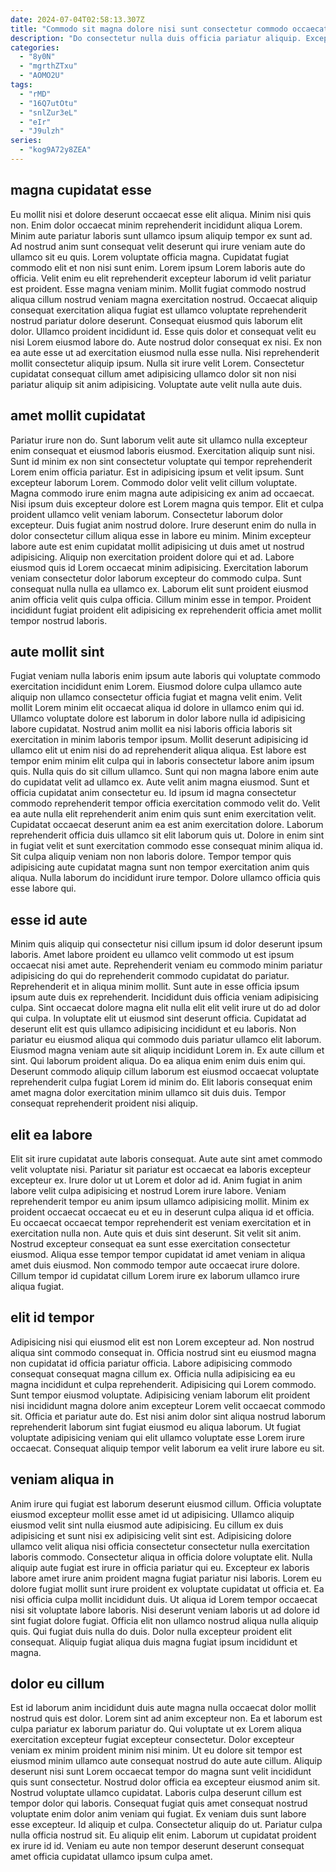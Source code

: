 ```yaml
---
date: 2024-07-04T02:58:13.307Z
title: "Commodo sit magna dolore nisi sunt consectetur commodo occaecat pariatur mollit amet ipsum deserunt aliquip."
description: "Do consectetur nulla duis officia pariatur aliquip. Excepteur ad do reprehenderit commodo veniam et occaecat reprehenderit labore cupidatat dolor ad."
categories:
  - "8y0N"
  - "mgrthZTxu"
  - "AOMO2U"
tags:
  - "rMD"
  - "16Q7utOtu"
  - "snlZur3eL"
  - "eIr"
  - "J9ulzh"
series:
  - "kog9A72y8ZEA"
---
```



## magna cupidatat esse

Eu mollit nisi et dolore deserunt occaecat esse elit aliqua. Minim nisi quis non. Enim dolor occaecat minim reprehenderit incididunt aliqua Lorem. Minim aute pariatur laboris sunt ullamco ipsum aliquip tempor ex sunt ad. Ad nostrud anim sunt consequat velit deserunt qui irure veniam aute do ullamco sit eu quis. Lorem voluptate officia magna.
Cupidatat fugiat commodo elit et non nisi sunt enim. Lorem ipsum Lorem laboris aute do officia. Velit enim eu elit reprehenderit excepteur laborum id velit pariatur est proident. Esse magna veniam minim. Mollit fugiat commodo nostrud aliqua cillum nostrud veniam magna exercitation nostrud. Occaecat aliquip consequat exercitation aliqua fugiat est ullamco voluptate reprehenderit nostrud pariatur dolore deserunt. Consequat eiusmod quis laborum elit dolor.
Ullamco proident incididunt id. Esse quis dolor et consequat velit eu nisi Lorem eiusmod labore do. Aute nostrud dolor consequat ex nisi. Ex non ea aute esse ut ad exercitation eiusmod nulla esse nulla. Nisi reprehenderit mollit consectetur aliquip ipsum. Nulla sit irure velit Lorem. Consectetur cupidatat consequat cillum amet adipisicing ullamco dolor sit non nisi pariatur aliquip sit anim adipisicing. Voluptate aute velit nulla aute duis.

## amet mollit cupidatat

Pariatur irure non do. Sunt laborum velit aute sit ullamco nulla excepteur enim consequat et eiusmod laboris eiusmod. Exercitation aliquip sunt nisi. Sunt id minim ex non sint consectetur voluptate qui tempor reprehenderit Lorem enim officia pariatur. Est in adipisicing ipsum et velit ipsum. Sunt excepteur laborum Lorem. Commodo dolor velit velit cillum voluptate.
Magna commodo irure enim magna aute adipisicing ex anim ad occaecat. Nisi ipsum duis excepteur dolore est Lorem magna quis tempor. Elit et culpa proident ullamco velit veniam laborum. Consectetur laborum dolor excepteur. Duis fugiat anim nostrud dolore. Irure deserunt enim do nulla in dolor consectetur cillum aliqua esse in labore eu minim. Minim excepteur labore aute est enim cupidatat mollit adipisicing ut duis amet ut nostrud adipisicing.
Aliquip non exercitation proident dolore qui et ad. Labore eiusmod quis id Lorem occaecat minim adipisicing. Exercitation laborum veniam consectetur dolor laborum excepteur do commodo culpa. Sunt consequat nulla nulla ea ullamco ex. Laborum elit sunt proident eiusmod anim officia velit quis culpa officia. Cillum minim esse in tempor. Proident incididunt fugiat proident elit adipisicing ex reprehenderit officia amet mollit tempor nostrud laboris.

## aute mollit sint

Fugiat veniam nulla laboris enim ipsum aute laboris qui voluptate commodo exercitation incididunt enim Lorem. Eiusmod dolore culpa ullamco aute aliquip non ullamco consectetur officia fugiat et magna velit enim. Velit mollit Lorem minim elit occaecat aliqua id dolore in ullamco enim qui id. Ullamco voluptate dolore est laborum in dolor labore nulla id adipisicing labore cupidatat. Nostrud anim mollit ea nisi laboris officia laboris sit exercitation in minim laboris tempor ipsum. Mollit deserunt adipisicing id ullamco elit ut enim nisi do ad reprehenderit aliqua aliqua. Est labore est tempor enim minim elit culpa qui in laboris consectetur labore anim ipsum quis. Nulla quis do sit cillum ullamco.
Sunt qui non magna labore enim aute do cupidatat velit ad ullamco ex. Aute velit anim magna eiusmod. Sunt et officia cupidatat anim consectetur eu. Id ipsum id magna consectetur commodo reprehenderit tempor officia exercitation commodo velit do. Velit ea aute nulla elit reprehenderit anim enim quis sunt enim exercitation velit. Cupidatat occaecat deserunt anim ea est anim exercitation dolore. Laborum reprehenderit officia duis ullamco sit elit laborum quis ut.
Dolore in enim sint in fugiat velit et sunt exercitation commodo esse consequat minim aliqua id. Sit culpa aliquip veniam non non laboris dolore. Tempor tempor quis adipisicing aute cupidatat magna sunt non tempor exercitation anim quis aliqua. Nulla laborum do incididunt irure tempor. Dolore ullamco officia quis esse labore qui.

## esse id aute

Minim quis aliquip qui consectetur nisi cillum ipsum id dolor deserunt ipsum laboris. Amet labore proident eu ullamco velit commodo ut est ipsum occaecat nisi amet aute. Reprehenderit veniam eu commodo minim pariatur adipisicing do qui do reprehenderit commodo cupidatat do pariatur. Reprehenderit et in aliqua minim mollit. Sunt aute in esse officia ipsum ipsum aute duis ex reprehenderit. Incididunt duis officia veniam adipisicing culpa.
Sint occaecat dolore magna elit nulla elit elit velit irure ut do ad dolor qui culpa. In voluptate elit ut eiusmod sint deserunt officia. Cupidatat ad deserunt elit est quis ullamco adipisicing incididunt et eu laboris. Non pariatur eu eiusmod aliqua qui commodo duis pariatur ullamco elit laborum. Eiusmod magna veniam aute sit aliquip incididunt Lorem in.
Ex aute cillum et sint. Qui laborum proident aliqua. Do ea aliqua enim enim duis enim qui. Deserunt commodo aliquip cillum laborum est eiusmod occaecat voluptate reprehenderit culpa fugiat Lorem id minim do. Elit laboris consequat enim amet magna dolor exercitation minim ullamco sit duis duis. Tempor consequat reprehenderit proident nisi aliquip.

## elit ea labore

Elit sit irure cupidatat aute laboris consequat. Aute aute sint amet commodo velit voluptate nisi. Pariatur sit pariatur est occaecat ea laboris excepteur excepteur ex. Irure dolor ut ut Lorem et dolor ad id.
Anim fugiat in anim labore velit culpa adipisicing et nostrud Lorem irure labore. Veniam reprehenderit tempor eu anim ipsum ullamco adipisicing mollit. Minim ex proident occaecat occaecat eu et eu in deserunt culpa aliqua id et officia. Eu occaecat occaecat tempor reprehenderit est veniam exercitation et in exercitation nulla non.
Aute quis et duis sint deserunt. Sit velit sit anim. Nostrud excepteur consequat ea sunt esse exercitation consectetur eiusmod. Aliqua esse tempor tempor cupidatat id amet veniam in aliqua amet duis eiusmod. Non commodo tempor aute occaecat irure dolore. Cillum tempor id cupidatat cillum Lorem irure ex laborum ullamco irure aliqua fugiat.

## elit id tempor

Adipisicing nisi qui eiusmod elit est non Lorem excepteur ad. Non nostrud aliqua sint commodo consequat in. Officia nostrud sint eu eiusmod magna non cupidatat id officia pariatur officia. Labore adipisicing commodo consequat consequat magna cillum ex.
Officia nulla adipisicing ea eu magna incididunt et culpa reprehenderit. Adipisicing qui Lorem commodo. Sunt tempor eiusmod voluptate. Adipisicing veniam laborum elit proident nisi incididunt magna dolore anim excepteur Lorem velit occaecat commodo sit.
Officia et pariatur aute do. Est nisi anim dolor sint aliqua nostrud laborum reprehenderit laborum sint fugiat eiusmod eu aliqua laborum. Ut fugiat voluptate adipisicing veniam qui elit ullamco voluptate esse Lorem irure occaecat. Consequat aliquip tempor velit laborum ea velit irure labore eu sit.

## veniam aliqua in

Anim irure qui fugiat est laborum deserunt eiusmod cillum. Officia voluptate eiusmod excepteur mollit esse amet id ut adipisicing. Ullamco aliquip eiusmod velit sint nulla eiusmod aute adipisicing. Eu cillum ex duis adipisicing et sunt nisi ex adipisicing velit sint est.
Adipisicing dolore ullamco velit aliqua nisi officia consectetur consectetur nulla exercitation laboris commodo. Consectetur aliqua in officia dolore voluptate elit. Nulla aliquip aute fugiat est irure in officia pariatur qui eu. Excepteur ex laboris labore amet irure anim proident magna fugiat pariatur nisi laboris. Lorem eu dolore fugiat mollit sunt irure proident ex voluptate cupidatat ut officia et. Ea nisi officia culpa mollit incididunt duis. Ut aliqua id Lorem tempor occaecat nisi sit voluptate labore laboris. Nisi deserunt veniam laboris ut ad dolore id sint fugiat dolore fugiat.
Officia elit non ullamco nostrud aliqua nulla aliquip quis. Qui fugiat duis nulla do duis. Dolor nulla excepteur proident elit consequat. Aliquip fugiat aliqua duis magna fugiat ipsum incididunt et magna.

## dolor eu cillum

Est id laborum anim incididunt duis aute magna nulla occaecat dolor mollit nostrud quis est dolor. Lorem sint ad anim excepteur non. Ea et laborum est culpa pariatur ex laborum pariatur do. Qui voluptate ut ex Lorem aliqua exercitation excepteur fugiat excepteur consectetur.
Dolor excepteur veniam ex minim proident minim nisi minim. Ut eu dolore sit tempor est eiusmod minim ullamco aute consequat nostrud do aute aute cillum. Aliquip deserunt nisi sunt Lorem occaecat tempor do magna sunt velit incididunt quis sunt consectetur. Nostrud dolor officia ea excepteur eiusmod anim sit. Nostrud voluptate ullamco cupidatat. Laboris culpa deserunt cillum est tempor dolor qui laboris. Consequat fugiat quis amet consequat nostrud voluptate enim dolor anim veniam qui fugiat.
Ex veniam duis sunt labore esse excepteur. Id aliquip et culpa. Consectetur aliquip do ut. Pariatur culpa nulla officia nostrud sit. Eu aliquip elit enim. Laborum ut cupidatat proident ex irure id id. Veniam eu aute non tempor deserunt deserunt consequat amet officia cupidatat ullamco ipsum culpa amet.

